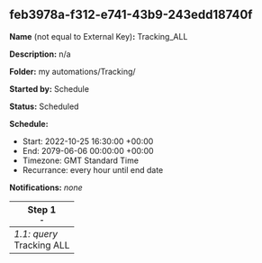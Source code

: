 ## feb3978a-f312-e741-43b9-243edd18740f

**Name** (not equal to External Key)**:** Tracking_ALL

**Description:** n/a

**Folder:** my automations/Tracking/

**Started by:** Schedule

**Status:** Scheduled

**Schedule:**

* Start: 2022-10-25 16:30:00 +00:00
* End: 2079-06-06 00:00:00 +00:00
* Timezone: GMT Standard Time
* Recurrance: every hour until end date

**Notifications:** _none_


| Step 1<br>_<small>-</small>_ |
| --- |
| _1.1: query_<br>Tracking ALL |
